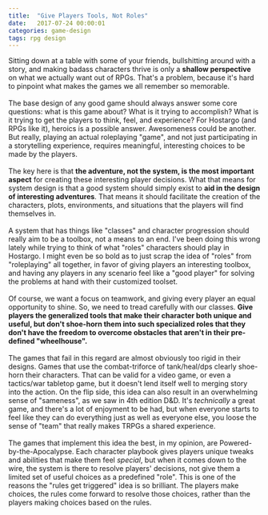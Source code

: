 ```yaml
---
title:  "Give Players Tools, Not Roles"
date:   2017-07-24 00:00:01
categories: game-design
tags: rpg design
---
```


Sitting down at a table with some of your friends, bullshitting around with a story, and making badass characters thrive is only a <b>shallow perspective</b> on what we actually want out of RPGs. That's a problem, because it's hard to pinpoint what makes the games we all remember so memorable.<br />
<br />
The base design of any good game should always answer some core questions: what is this game about? What is it trying to accomplish? What is it trying to get the players to think, feel, and experience? For Hostargo (and RPGs like it), heroics is a possible answer. Awesomeness could be another. But really, playing an actual roleplaying "game", and not just participating in a storytelling experience, requires meaningful, interesting choices to be made by the players.<br />
<br />
The key here is that <b>the adventure, not the system, is the most important aspect</b>&nbsp;for creating these interesting player decisions. What that means for system design is that a good system should simply exist to <b>aid in the design of interesting adventures</b>. That means it should facilitate the creation of the characters, plots, environments, and situations that the players will find themselves in.<br />
<br />
A system that has things like "classes" and character progression should really aim to be a toolbox, not a means to an end. I've been doing this wrong lately while trying to think of what "roles" characters should play in Hostargo. I might even be so bold as to just scrap the idea of "roles" from "roleplaying" all together, in favor of giving players an interesting toolbox, and having any players in any scenario feel like a "good player" for solving the problems at hand with their customized toolset.<br />
<br />
Of course, we want a focus on teamwork, and giving every player an equal opportunity to shine. So, we need to tread carefully with our classes. <b>Give players the generalized tools that make their character both unique and useful, but don't shoe-horn them into such specialized roles that they don't have the freedom to overcome obstacles that aren't in their pre-defined "wheelhouse".</b><br />
<b><br /></b>
The games that fail in this regard are almost obviously too rigid in their designs. Games that use the combat-triforce of tank/heal/dps clearly shoe-horn their characters. That can be valid for a video game, or even a tactics/war tabletop game, but it doesn't lend itself well to merging story into the action. On the flip side, this idea can also result in an overwhelming sense of "sameness", as we saw in 4th edition D&amp;D. It's <i>technically </i>a great game, and there's a lot of enjoyment to be had, but when everyone starts to feel like they can do everything just as well as everyone else, you loose the sense of "team" that really makes TRPGs a shared experience.<br />
<br />
The games that implement this idea the best, in my opinion, are Powered-by-the-Apocalypse. Each character playbook gives players unique tweaks and abilities that make them feel <i>special</i>, but when it comes down to the wire, the system is there to resolve players' decisions, not give them a limited set of useful choices as a predefined "role". This is one of the reasons the "rules get triggered" idea is so brilliant. The players make choices, the rules come forward to resolve those choices, rather than the players making choices based on the rules.
